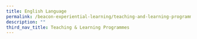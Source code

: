 ```yaml
---
title: English Language
permalink: /beacon-experiential-learning/teaching-and-learning-programmes/eng/
description: ""
third_nav_title: Teaching & Learning Programmes
---
```

